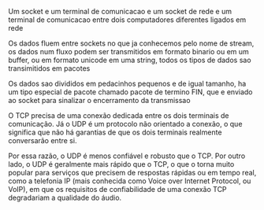 Um socket e um terminal de comunicacao e um socket de rede e um terminal de comunicacao entre dois computadores diferentes ligados em rede

Os dados fluem entre sockets no que ja conhecemos pelo nome de stream, os dados num fluxo podem ser transmitidos em formato binario ou em um buffer, ou em formato unicode em uma string, todos os tipos de dados sao transimitidos em pacotes

Os dados sao divididos em pedacinhos pequenos e de igual tamanho, ha um tipo especial de pacote chamado pacote de termino FIN, que e enviado ao socket para sinalizar o encerramento da transmissao

O TCP precisa de uma conexão dedicada entre os dois terminais de comunicação. Já o UDP é um protocolo não orientado a conexão, o que significa que não há garantias de que os dois terminais realmente conversarão entre si.

Por essa razão, o UDP é menos confiável e robusto que o TCP. Por outro lado, o UDP é geralmente mais rápido que o TCP, o que o torna muito popular para serviços que precisem de respostas rápidas ou em tempo real, como a telefonia IP (mais conhecida como Voice over Internet Protocol, ou VoIP), em que os requisitos de confiabilidade de uma conexão TCP degradariam a qualidade do áudio.

